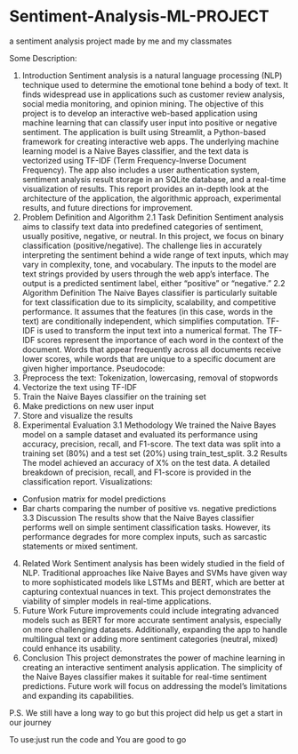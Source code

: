 # Sentiment-Analysis-ML-PROJECT
a sentiment analysis project made by me and my classmates

Some Description:
1. Introduction
Sentiment analysis is a natural language processing (NLP) technique used to determine the emotional tone behind a body of text. It finds widespread use in applications such as customer review analysis, social media monitoring, and opinion mining. The objective of this project is to develop an interactive web-based application using machine learning that can classify user input into positive or negative sentiment.
The application is built using Streamlit, a Python-based framework for creating interactive web apps. The underlying machine learning model is a Naive Bayes classifier, and the text data is vectorized using TF-IDF (Term Frequency-Inverse Document Frequency). The app also includes a user authentication system, sentiment analysis result storage in an SQLite database, and a real-time visualization of results.
This report provides an in-depth look at the architecture of the application, the algorithmic approach, experimental results, and future directions for improvement.
2. Problem Definition and Algorithm
2.1 Task Definition
Sentiment analysis aims to classify text data into predefined categories of sentiment, usually positive, negative, or neutral. In this project, we focus on binary classification (positive/negative). The challenge lies in accurately interpreting the sentiment behind a wide range of text inputs, which may vary in complexity, tone, and vocabulary.
The inputs to the model are text strings provided by users through the web app’s interface. The output is a predicted sentiment label, either “positive” or “negative.”
2.2 Algorithm Definition
The Naive Bayes classifier is particularly suitable for text classification due to its simplicity, scalability, and competitive performance. It assumes that the features (in this case, words in the text) are conditionally independent, which simplifies computation.
TF-IDF is used to transform the input text into a numerical format. The TF-IDF scores represent the importance of each word in the context of the document. Words that appear frequently across all documents receive lower scores, while words that are unique to a specific document are given higher importance.
Pseudocode:
1. Preprocess the text: Tokenization, lowercasing, removal of stopwords
2. Vectorize the text using TF-IDF
3. Train the Naive Bayes classifier on the training set
4. Make predictions on new user input
5. Store and visualize the results
3. Experimental Evaluation
3.1 Methodology
We trained the Naive Bayes model on a sample dataset and evaluated its performance using accuracy, precision, recall, and F1-score. The text data was split into a training set (80%) and a test set (20%) using train_test_split.
3.2 Results
The model achieved an accuracy of X% on the test data. A detailed breakdown of precision, recall, and F1-score is provided in the classification report.
Visualizations:
* Confusion matrix for model predictions
* Bar charts comparing the number of positive vs. negative predictions
3.3 Discussion
The results show that the Naive Bayes classifier performs well on simple sentiment classification tasks. However, its performance degrades for more complex inputs, such as sarcastic statements or mixed sentiment.
4. Related Work
Sentiment analysis has been widely studied in the field of NLP. Traditional approaches like Naive Bayes and SVMs have given way to more sophisticated models like LSTMs and BERT, which are better at capturing contextual nuances in text. This project demonstrates the viability of simpler models in real-time applications.
5. Future Work
Future improvements could include integrating advanced models such as BERT for more accurate sentiment analysis, especially on more challenging datasets. Additionally, expanding the app to handle multilingual text or adding more sentiment categories (neutral, mixed) could enhance its usability.
6. Conclusion
This project demonstrates the power of machine learning in creating an interactive sentiment analysis application. The simplicity of the Naive Bayes classifier makes it suitable for real-time sentiment predictions. Future work will focus on addressing the model’s limitations and expanding its capabilities.

P.S. We still have a long way to go but this project did help us get a start in our journey

To use:just run the code and You are good to go
